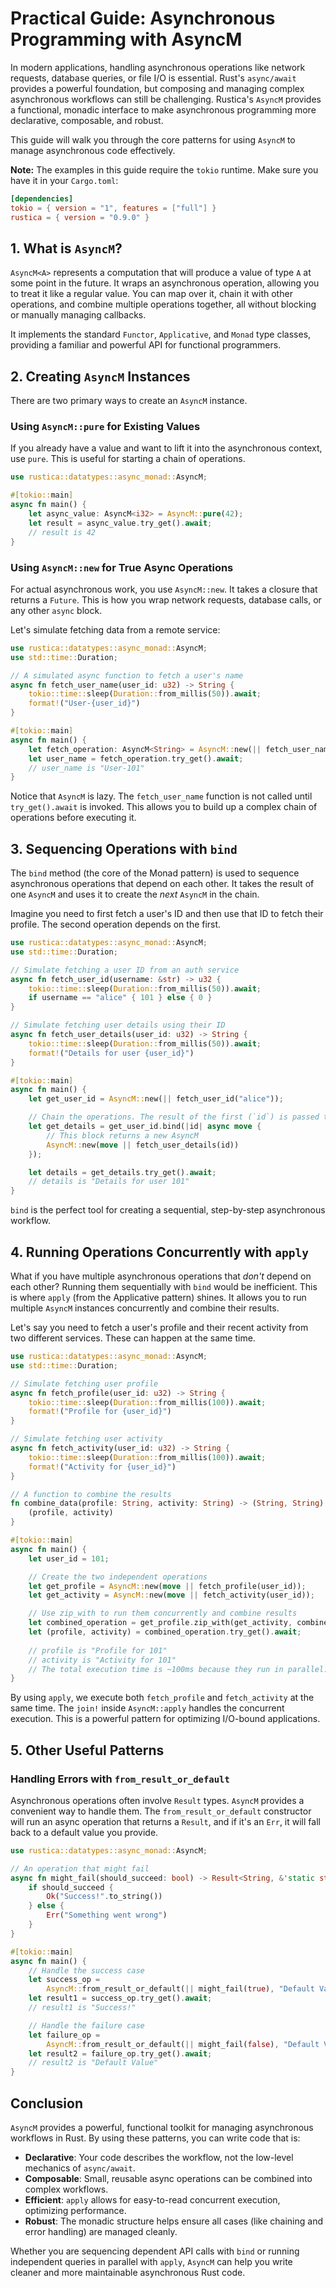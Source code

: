 # Practical Guide: Asynchronous Programming with AsyncM

In modern applications, handling asynchronous operations like network requests, database queries, or file I/O is essential. Rust's `async/await` provides a powerful foundation, but composing and managing complex asynchronous workflows can still be challenging. Rustica's `AsyncM` provides a functional, monadic interface to make asynchronous programming more declarative, composable, and robust.

This guide will walk you through the core patterns for using `AsyncM` to manage asynchronous code effectively.

**Note:** The examples in this guide require the `tokio` runtime. Make sure you have it in your `Cargo.toml`:

```toml
[dependencies]
tokio = { version = "1", features = ["full"] }
rustica = { version = "0.9.0" }
```

## 1. What is `AsyncM`?

`AsyncM<A>` represents a computation that will produce a value of type `A` at some point in the future. It wraps an asynchronous operation, allowing you to treat it like a regular value. You can map over it, chain it with other operations, and combine multiple operations together, all without blocking or manually managing callbacks.

It implements the standard `Functor`, `Applicative`, and `Monad` type classes, providing a familiar and powerful API for functional programmers.

## 2. Creating `AsyncM` Instances

There are two primary ways to create an `AsyncM` instance.

### Using `AsyncM::pure` for Existing Values

If you already have a value and want to lift it into the asynchronous context, use `pure`. This is useful for starting a chain of operations.

```rust
use rustica::datatypes::async_monad::AsyncM;

#[tokio::main]
async fn main() {
    let async_value: AsyncM<i32> = AsyncM::pure(42);
    let result = async_value.try_get().await;
    // result is 42
}
```

### Using `AsyncM::new` for True Async Operations

For actual asynchronous work, you use `AsyncM::new`. It takes a closure that returns a `Future`. This is how you wrap network requests, database calls, or any other `async` block.

Let's simulate fetching data from a remote service:

```rust
use rustica::datatypes::async_monad::AsyncM;
use std::time::Duration;

// A simulated async function to fetch a user's name
async fn fetch_user_name(user_id: u32) -> String {
    tokio::time::sleep(Duration::from_millis(50)).await;
    format!("User-{user_id}")
}

#[tokio::main]
async fn main() {
    let fetch_operation: AsyncM<String> = AsyncM::new(|| fetch_user_name(101));
    let user_name = fetch_operation.try_get().await;
    // user_name is "User-101"
}
```

Notice that `AsyncM` is lazy. The `fetch_user_name` function is not called until `try_get().await` is invoked. This allows you to build up a complex chain of operations before executing it.

## 3. Sequencing Operations with `bind`

The `bind` method (the core of the Monad pattern) is used to sequence asynchronous operations that depend on each other. It takes the result of one `AsyncM` and uses it to create the _next_ `AsyncM` in the chain.

Imagine you need to first fetch a user's ID and then use that ID to fetch their profile. The second operation depends on the first.

```rust
use rustica::datatypes::async_monad::AsyncM;
use std::time::Duration;

// Simulate fetching a user ID from an auth service
async fn fetch_user_id(username: &str) -> u32 {
    tokio::time::sleep(Duration::from_millis(50)).await;
    if username == "alice" { 101 } else { 0 }
}

// Simulate fetching user details using their ID
async fn fetch_user_details(user_id: u32) -> String {
    tokio::time::sleep(Duration::from_millis(50)).await;
    format!("Details for user {user_id}")
}

#[tokio::main]
async fn main() {
    let get_user_id = AsyncM::new(|| fetch_user_id("alice"));

    // Chain the operations. The result of the first (`id`) is passed to the second.
    let get_details = get_user_id.bind(|id| async move {
        // This block returns a new AsyncM
        AsyncM::new(move || fetch_user_details(id))
    });

    let details = get_details.try_get().await;
    // details is "Details for user 101"
}
```

`bind` is the perfect tool for creating a sequential, step-by-step asynchronous workflow.

## 4. Running Operations Concurrently with `apply`

What if you have multiple asynchronous operations that _don't_ depend on each other? Running them sequentially with `bind` would be inefficient. This is where `apply` (from the Applicative pattern) shines. It allows you to run multiple `AsyncM` instances concurrently and combine their results.

Let's say you need to fetch a user's profile and their recent activity from two different services. These can happen at the same time.

```rust
use rustica::datatypes::async_monad::AsyncM;
use std::time::Duration;

// Simulate fetching user profile
async fn fetch_profile(user_id: u32) -> String {
    tokio::time::sleep(Duration::from_millis(100)).await;
    format!("Profile for {user_id}")
}

// Simulate fetching user activity
async fn fetch_activity(user_id: u32) -> String {
    tokio::time::sleep(Duration::from_millis(100)).await;
    format!("Activity for {user_id}")
}

// A function to combine the results
fn combine_data(profile: String, activity: String) -> (String, String) {
    (profile, activity)
}

#[tokio::main]
async fn main() {
    let user_id = 101;

    // Create the two independent operations
    let get_profile = AsyncM::new(move || fetch_profile(user_id));
    let get_activity = AsyncM::new(move || fetch_activity(user_id));

    // Use zip_with to run them concurrently and combine results
    let combined_operation = get_profile.zip_with(get_activity, combine_data);
    let (profile, activity) = combined_operation.try_get().await;
    
    // profile is "Profile for 101"
    // activity is "Activity for 101"
    // The total execution time is ~100ms because they run in parallel.
}
```

By using `apply`, we execute both `fetch_profile` and `fetch_activity` at the same time. The `join!` inside `AsyncM::apply` handles the concurrent execution. This is a powerful pattern for optimizing I/O-bound applications.

## 5. Other Useful Patterns

### Handling Errors with `from_result_or_default`

Asynchronous operations often involve `Result` types. `AsyncM` provides a convenient way to handle them. The `from_result_or_default` constructor will run an async operation that returns a `Result`, and if it's an `Err`, it will fall back to a default value you provide.

```rust
use rustica::datatypes::async_monad::AsyncM;

// An operation that might fail
async fn might_fail(should_succeed: bool) -> Result<String, &'static str> {
    if should_succeed {
        Ok("Success!".to_string())
    } else {
        Err("Something went wrong")
    }
}

#[tokio::main]
async fn main() {
    // Handle the success case
    let success_op =
        AsyncM::from_result_or_default(|| might_fail(true), "Default Value".to_string());
    let result1 = success_op.try_get().await;
    // result1 is "Success!"

    // Handle the failure case
    let failure_op =
        AsyncM::from_result_or_default(|| might_fail(false), "Default Value".to_string());
    let result2 = failure_op.try_get().await;
    // result2 is "Default Value"
}
```

## Conclusion

`AsyncM` provides a powerful, functional toolkit for managing asynchronous workflows in Rust. By using these patterns, you can write code that is:

- **Declarative**: Your code describes the workflow, not the low-level mechanics of `async/await`.
- **Composable**: Small, reusable async operations can be combined into complex workflows.
- **Efficient**: `apply` allows for easy-to-read concurrent execution, optimizing performance.
- **Robust**: The monadic structure helps ensure all cases (like chaining and error handling) are managed cleanly.

Whether you are sequencing dependent API calls with `bind` or running independent queries in parallel with `apply`, `AsyncM` can help you write cleaner and more maintainable asynchronous Rust code.
